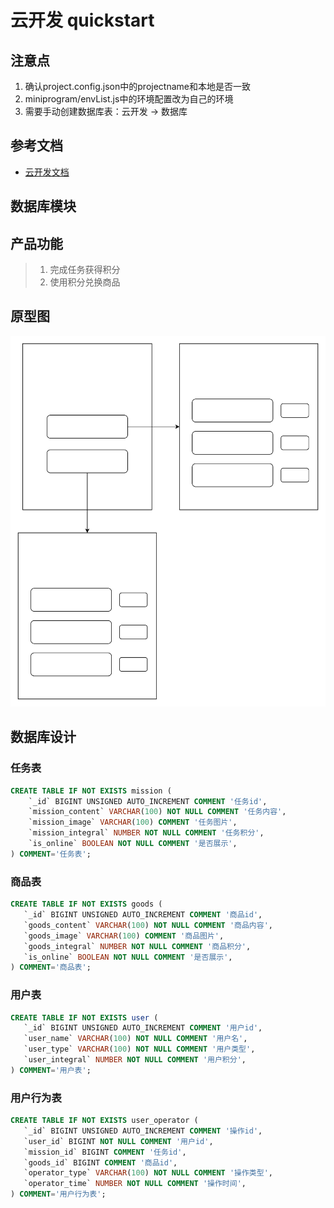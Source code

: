 # 云开发 quickstart

<!-- ## 数据库设计
https://bytedance.feishu.cn/docx/doxcnvk58QcRZxmOmHgogANvnQu -->

## 注意点
1. 确认project.config.json中的projectname和本地是否一致
2. miniprogram/envList.js中的环境配置改为自己的环境
3. 需要手动创建数据库表：云开发 -> 数据库

## 参考文档

- [云开发文档](https://developers.weixin.qq.com/miniprogram/dev/wxcloud/basis/getting-started.html)

## 数据库模块

## 产品功能
> 1. 完成任务获得积分
> 2. 使用积分兑换商品

## 原型图
![flow img](flow.svg)

## 数据库设计
### 任务表

>
``` sql
CREATE TABLE IF NOT EXISTS mission (
    `_id` BIGINT UNSIGNED AUTO_INCREMENT COMMENT '任务id',
    `mission_content` VARCHAR(100) NOT NULL COMMENT '任务内容',
    `mission_image` VARCHAR(100) COMMENT '任务图片',
    `mission_integral` NUMBER NOT NULL COMMENT '任务积分',
    `is_online` BOOLEAN NOT NULL COMMENT '是否展示',
) COMMENT='任务表';
```


### 商品表
``` sql
CREATE TABLE IF NOT EXISTS goods (​
   `_id` BIGINT UNSIGNED AUTO_INCREMENT COMMENT '商品id',​
   `goods_content` VARCHAR(100) NOT NULL COMMENT '商品内容',​
   `goods_image` VARCHAR(100) COMMENT '商品图片',​
   `goods_integral` NUMBER NOT NULL COMMENT '商品积分',​
   `is_online` BOOLEAN NOT NULL COMMENT '是否展示',​
) COMMENT='商品表';
```

### 用户表
``` sql
CREATE TABLE IF NOT EXISTS user (
   `_id` BIGINT UNSIGNED AUTO_INCREMENT COMMENT '用户id',
   `user_name` VARCHAR(100) NOT NULL COMMENT '用户名',
   `user_type` VARCHAR(100) NOT NULL COMMENT '用户类型',
   `user_integral` NUMBER NOT NULL COMMENT '用户积分',
) COMMENT='用户表';
```

### 用户行为表
``` sql
CREATE TABLE IF NOT EXISTS user_operator (​
   `_id` BIGINT UNSIGNED AUTO_INCREMENT COMMENT '操作id',​
   `user_id` BIGINT NOT NULL COMMENT '用户id',​
   `mission_id` BIGINT COMMENT '任务id',​
   `goods_id` BIGINT COMMENT '商品id',​
   `operator_type` VARCHAR(100) NOT NULL COMMENT '操作类型',​
   `operator_time` NUMBER NOT NULL COMMENT '操作时间',​
) COMMENT='用户行为表';
```

